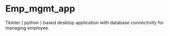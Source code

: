 # Emp_mgmt_app
Tkinter ( python ) based desktop application with database connectivity for managing employee.
